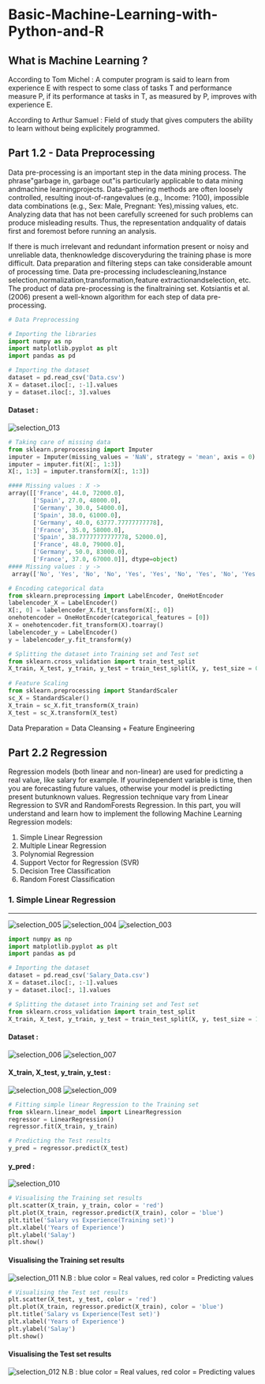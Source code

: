 # Basic-Machine-Learning-with-Python-and-R

## What is Machine Learning ?
According to Tom Michel : 
	A computer program is said to learn from experience E with respect to some class of tasks T and performance measure P, 	         if its performance at tasks in T, as measured by P, improves with experience E.
	
According to Arthur Samuel : 
	Field of study that gives computers the ability to learn without being explicitely programmed.
	
## Part 1.2 - Data Preprocessing 

Data pre-processing is an important step in the data mining process. The phrase"garbage in, garbage out"is particularly applicable to data mining andmachine learningprojects. Data-gathering methods are often loosely controlled, resulting inout-of-rangevalues (e.g., Income: ?100), impossible data combinations (e.g., Sex: Male, Pregnant: Yes),missing values, etc. Analyzing data that has not been carefully screened for such problems can produce misleading results. Thus, the representation andquality of datais first and foremost before running an analysis. 

If there is much irrelevant and redundant information present or noisy and unreliable data, thenknowledge discoveryduring the training phase is more difficult. Data preparation and filtering steps can take considerable amount of processing time. Data pre-processing includescleaning,Instance selection,normalization,transformation,feature extractionandselection, etc. The product of data pre-processing is the finaltraining set. Kotsiantis et al. (2006) present a well-known algorithm for each step of data pre-processing. 

```python
# Data Preprocessing 

# Importing the libraries
import numpy as np
import matplotlib.pyplot as plt
import pandas as pd

# Importing the dataset
dataset = pd.read_csv('Data.csv')
X = dataset.iloc[:, :-1].values
y = dataset.iloc[:, 3].values
```
#### Dataset : 
![selection_013](https://cloud.githubusercontent.com/assets/15044221/26520233/428819fa-42f0-11e7-8c1b-b531daccda4b.png)
```python
# Taking care of missing data
from sklearn.preprocessing import Imputer
imputer = Imputer(missing_values = 'NaN', strategy = 'mean', axis = 0)
imputer = imputer.fit(X[:, 1:3])
X[:, 1:3] = imputer.transform(X[:, 1:3])

#### Missing values : X ->
array([['France', 44.0, 72000.0],
       ['Spain', 27.0, 48000.0],
       ['Germany', 30.0, 54000.0],
       ['Spain', 38.0, 61000.0],
       ['Germany', 40.0, 63777.77777777778],
       ['France', 35.0, 58000.0],
       ['Spain', 38.77777777777778, 52000.0],
       ['France', 48.0, 79000.0],
       ['Germany', 50.0, 83000.0],
       ['France', 37.0, 67000.0]], dtype=object)
#### Missing values : y -> 
 array(['No', 'Yes', 'No', 'No', 'Yes', 'Yes', 'No', 'Yes', 'No', 'Yes'], dtype=object)
```
```python
# Encoding categorical data
from sklearn.preprocessing import LabelEncoder, OneHotEncoder
labelencoder_X = LabelEncoder()
X[:, 0] = labelencoder_X.fit_transform(X[:, 0])
onehotencoder = OneHotEncoder(categorical_features = [0])
X = onehotencoder.fit_transform(X).toarray()
labelencoder_y = LabelEncoder()
y = labelencoder_y.fit_transform(y)

# Splitting the dataset into Training set and Test set
from sklearn.cross_validation import train_test_split
X_train, X_test, y_train, y_test = train_test_split(X, y, test_size = 0.2, random_state = 0)
 
# Feature Scaling
from sklearn.preprocessing import StandardScaler
sc_X = StandardScaler()
X_train = sc_X.fit_transform(X_train)
X_test = sc_X.transform(X_test)
```

Data Preparation = Data Cleansing + Feature Engineering 



## Part 2.2  Regression 

Regression models (both linear and non-linear) are used for predicting a real value, like salary for example. If yourindependent variable is time, then you are forecasting future values, otherwise your model is predicting present butunknown values. Regression technique vary from Linear Regression to SVR and RandomForests Regression. 
In this part, you will understand and learn how to implement the following Machine Learning Regression models: 
1. Simple Linear Regression 
2. Multiple Linear Regression 
3. Polynomial Regression 
4. Support Vector for Regression (SVR) 
5. Decision Tree Classification 
6. Random Forest Classification 
	 
 ### 1. Simple Linear Regression 
   -------------------------------
![selection_005](https://cloud.githubusercontent.com/assets/15044221/26520188/934432bc-42ef-11e7-847c-5f4c2c66d945.png)
![selection_004](https://cloud.githubusercontent.com/assets/15044221/26520189/965d2a12-42ef-11e7-894f-5461c5292c2f.png)
![selection_003](https://cloud.githubusercontent.com/assets/15044221/26520191/9c00697a-42ef-11e7-8547-aa20a223f7a3.png)

```python
import numpy as np
import matplotlib.pyplot as plt
import pandas as pd

# Importing the dataset
dataset = pd.read_csv('Salary_Data.csv')
X = dataset.iloc[:, :-1].values
y = dataset.iloc[:, 1].values

# Splitting the dataset into Training set and Test set
from sklearn.cross_validation import train_test_split
X_train, X_test, y_train, y_test = train_test_split(X, y, test_size = 1/3, random_state = 0)
```
#### Dataset : 
![selection_006](https://cloud.githubusercontent.com/assets/15044221/26520095/d50c5456-42ed-11e7-8ac3-f6cfb52664a3.png)
![selection_007](https://cloud.githubusercontent.com/assets/15044221/26520096/d8ca863a-42ed-11e7-8a65-6746d5ed9476.png)
#### X_train, X_test, y_train, y_test : 
![selection_008](https://cloud.githubusercontent.com/assets/15044221/26520097/e0e9e720-42ed-11e7-9b74-ca562c7ef0a3.png)
![selection_009](https://cloud.githubusercontent.com/assets/15044221/26520099/e2311e8c-42ed-11e7-8533-ea8ee47a7915.png)
```python
# Fitting simple linear Regression to the Training set
from sklearn.linear_model import LinearRegression
regressor = LinearRegression()
regressor.fit(X_train, y_train)

# Predicting the Test results
y_pred = regressor.predict(X_test)
```
#### y_pred : 
![selection_010](https://cloud.githubusercontent.com/assets/15044221/26520100/e5d84c4a-42ed-11e7-8cf0-0b817fc5361f.png)
```python
# Visualising the Training set results
plt.scatter(X_train, y_train, color = 'red')
plt.plot(X_train, regressor.predict(X_train), color = 'blue')
plt.title('Salary vs Experience(Training set)')
plt.xlabel('Years of Experience')
plt.ylabel('Salay')
plt.show()
```
#### Visualising the Training set results
![selection_011](https://cloud.githubusercontent.com/assets/15044221/26520101/e87ebfe2-42ed-11e7-8038-42ed3730767d.png)
N.B : blue color = Real values, red color = Predicting values
```python
# Visualising the Test set results
plt.scatter(X_test, y_test, color = 'red')
plt.plot(X_train, regressor.predict(X_train), color = 'blue')
plt.title('Salary vs Experience(Test set)')
plt.xlabel('Years of Experience')
plt.ylabel('Salay')
plt.show()
```
#### Visualising the Test set results
![selection_012](https://cloud.githubusercontent.com/assets/15044221/26520103/ed451ac6-42ed-11e7-9b06-9e38fec899ad.png)
N.B : blue color = Real values, red color = Predicting values
